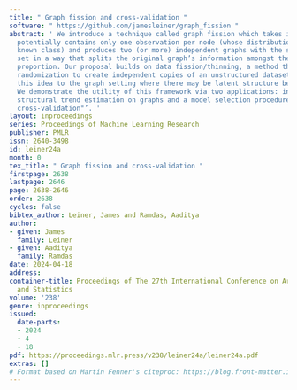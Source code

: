 ```yaml
---
title: " Graph fission and cross-validation "
software: " https://github.com/jamesleiner/graph_fission "
abstract: ' We introduce a technique called graph fission which takes in a graph which
  potentially contains only one observation per node (whose distribution lies in a
  known class) and produces two (or more) independent graphs with the same node/edge
  set in a way that splits the original graph’s information amongst them in any desired
  proportion. Our proposal builds on data fission/thinning, a method that uses external
  randomization to create independent copies of an unstructured dataset. We extend
  this idea to the graph setting where there may be latent structure between observations.
  We demonstrate the utility of this framework via two applications: inference after
  structural trend estimation on graphs and a model selection procedure we term "graph
  cross-validation"’. '
layout: inproceedings
series: Proceedings of Machine Learning Research
publisher: PMLR
issn: 2640-3498
id: leiner24a
month: 0
tex_title: " Graph fission and cross-validation "
firstpage: 2638
lastpage: 2646
page: 2638-2646
order: 2638
cycles: false
bibtex_author: Leiner, James and Ramdas, Aaditya
author:
- given: James
  family: Leiner
- given: Aaditya
  family: Ramdas
date: 2024-04-18
address:
container-title: Proceedings of The 27th International Conference on Artificial Intelligence
  and Statistics
volume: '238'
genre: inproceedings
issued:
  date-parts:
  - 2024
  - 4
  - 18
pdf: https://proceedings.mlr.press/v238/leiner24a/leiner24a.pdf
extras: []
# Format based on Martin Fenner's citeproc: https://blog.front-matter.io/posts/citeproc-yaml-for-bibliographies/
---
```

